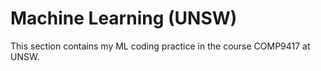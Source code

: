 # Machine Learning (UNSW)

This section contains my ML coding practice in the course COMP9417 at UNSW.